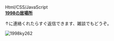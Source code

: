 
Html/CSS/JavaScript <br>
<strong><a href="https://github.com/1998ky262/1998ky262/issues/1">1998の居場所</a></strong>

↑に連絡くれたらすぐ返信できます、雑談でもどうぞ。
<p align="left"> <img src="https://komarev.com/ghpvc/?username=1998ky262&label=Profile%20views&color=0e75b6&style=flat" alt="1998ky262" /> </p>  

